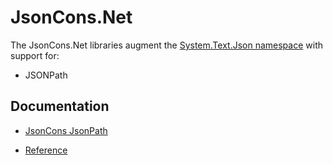 # JsonCons.Net

The JsonCons.Net libraries augment the [System.Text.Json namespace](https://docs.microsoft.com/en-us/dotnet/api/system.text.json?view=netcore-3.1) 
with support for:

- JSONPath

## Documentation

- [JsonCons JsonPath](https://danielaparker.github.io/JsonCons.Net/articles/JsonPath/JsonConsJsonPath.html)

- [Reference](https://danielaparker.github.io/JsonCons.Net/ref/toc.html)

